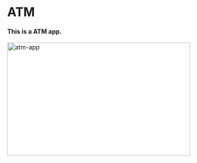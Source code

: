 # ATM
<b>This is a ATM app. </b>
<br><br>
<img src="https://github.com/shzehra93/ATM/assets/126316477/3ddc7500-47ce-418e-adb9-1214f8e5e802" alt="atm-app" height="260px" width="420px">
